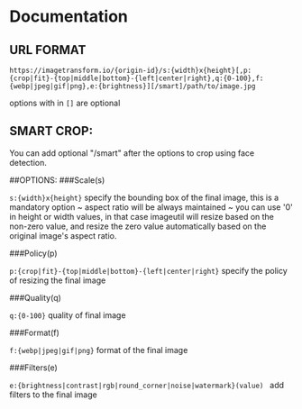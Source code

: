 # Documentation

## URL FORMAT

`https://imagetransform.io/{origin-id}/s:{width}x{height}[,p:{crop|fit}-{top|middle|bottom}-{left|center|right},q:{0-100},f:{webp|jpeg|gif|png},e:{brightness}][/smart]/path/to/image.jpg`

options with in `[]` are optional

## SMART CROP:
You can add optional "/smart" after the options to crop using face detection.

##OPTIONS:
###Scale(s)

`s:{width}x{height}`
specify the bounding box of the final image, this is a mandatory option 
~ aspect ratio will be always maintained 
~ you can use '0' in height or width values, in that case imageutil will resize based on the non-zero value, and resize the zero value automatically based on the original image's aspect ratio.


###Policy(p)

`p:{crop|fit}-{top|middle|bottom}-{left|center|right}`
specify the policy of resizing the final image


###Quality(q)

`q:{0-100}`
quality of final image


###Format(f)

`f:{webp|jpeg|gif|png}`
format of the final image


###Filters(e)

`e:{brightness|contrast|rgb|round_corner|noise|watermark}(value) `
add filters to the final image

